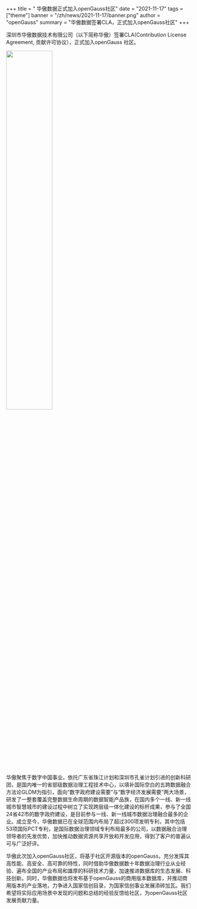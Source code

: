 ﻿+++
title = " 华傲数据正式加入openGauss社区"
date = "2021-11-17"
tags = ["theme"]
banner = "/zh/news/2021-11-17/banner.png"
author = "openGauss"
summary = "华傲数据签署CLA，正式加入openGauss社区"
+++


​深圳市华傲数据技术有限公司（以下简称华傲）签署CLA(Contribution License Agreement, 贡献许可协议），正式加入openGauss 社区。

<img src="/zh/news/2021-11-17/banner.png" style="width: 50%">


华傲聚焦于数字中国事业，依托广东省珠江计划和深圳市孔雀计划引进的创新科研团，是国内唯一的省部级数据治理工程技术中心，以填补国际空白的五跨数据融合方法论GLDM为指引，面向“数字政府建设需要”与“数字经济发展需要”两大场景，研发了一整套覆盖完整数据生命周期的数据智能产品族，在国内多个一线、新一线城市智慧城市的建设过程中树立了实现跨层级一体化建设的标杆成果，参与了全国24省42市的数字政府建设，是目前参与一线、新一线城市数据治理融合最多的企业。成立至今，华傲数据已在全球范围内布局了超过300项发明专利，其中包括53项国际PCT专利，是国际数据治理领域专利布局最多的公司，以数据融合治理领导者的先发优势，加快推动数据资源共享开放和开发应用，得到了客户的普遍认可与广泛好评。

华傲此次加入openGauss社区，将基于社区开源版本的openGauss，充分发挥其高性能、高安全、高可靠的特性，同时借助华傲数据数十年数据治理行业从业经验、遍布全国的产业布局和雄厚的科研技术力量，加速推进数据库的生态发展、科技创新。同时，华傲数据也将发布基于openGauss的商用版本数据库，并推动商用版本的产业落地，力争进入国家信创目录，为国家信创事业发展添砖加瓦。我们希望将实际应用场景中发现的问题和总结的经验反馈给社区，为openGauss社区发展贡献力量。
